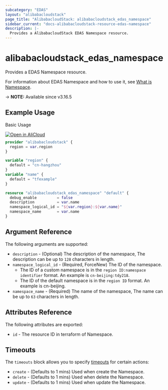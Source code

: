 ```yaml
---
subcategory: "EDAS"
layout: "alibabacloudstack"
page_title: "AlibabacloudStack: alibabacloudstack_edas_namespace"
sidebar_current: "docs-alibabacloudstack-resource-edas-namespace"
description: |-
  Provides a AlibabacloudStack EDAS Namespace resource.
---
```


# alibabacloudstack_edas_namespace

Provides a EDAS Namespace resource.

For information about EDAS Namespace and how to use it, see [What is Namespace](https://www.alibabacloud.com/help/en/enterprise-distributed-application-service/latest/insertorupdateregion).

-> **NOTE:** Available since v3.16.5

## Example Usage

Basic Usage

<div style="display: block;margin-bottom: 40px;"><div class="oics-button" style="float: right;position: absolute;margin-bottom: 10px;">
  <a href="https://api.aliyun.com/terraform?resource=alibabacloudstack_edas_namespace&exampleId=34281039-bffb-a43d-3670-ce75c36528dc9c56a834&activeTab=example&spm=docs.r.edas_namespace.0.34281039bf&intl_lang=EN_US" target="_blank">
    <img alt="Open in AliCloud" src="https://img.alicdn.com/imgextra/i1/O1CN01hjjqXv1uYUlY56FyX_!!6000000006049-55-tps-254-36.svg" style="max-height: 44px; max-width: 100%;">
  </a>
</div></div>

```terraform
provider "alibabacloudstack" {
  region = var.region
}

variable "region" {
  default = "cn-hangzhou"
}
variable "name" {
  default = "tfexample"
}

resource "alibabacloudstack_edas_namespace" "default" {
  debug_enable         = false
  description          = var.name
  namespace_logical_id = "${var.region}:${var.name}"
  namespace_name       = var.name
}
```

## Argument Reference

The following arguments are supported:

* `description` - (Optional) The description of the namespace, The description can be up to `128` characters in length.
* `namespace_logical_id` - (Required, ForceNew) The ID of the namespace.
  - The ID of a custom namespace is in the `region ID:namespace identifier` format. An example is `cn-beijing:tdy218`.
  - The ID of the default namespace is in the `region ID` format. An example is cn-beijing.
* `namespace_name` - (Required) The name of the namespace, The name can be up to `63` characters in length.

## Attributes Reference

The following attributes are exported:

* `id` - The resource ID in terraform of Namespace.

## Timeouts

The `timeouts` block allows you to specify [timeouts](https://www.terraform.io/docs/configuration-0-11/resources.html#timeouts) for certain actions:

* `create` - (Defaults to 1 mins) Used when create the Namespace.
* `delete` - (Defaults to 1 mins) Used when delete the Namespace.
* `update` - (Defaults to 1 mins) Used when update the Namespace.